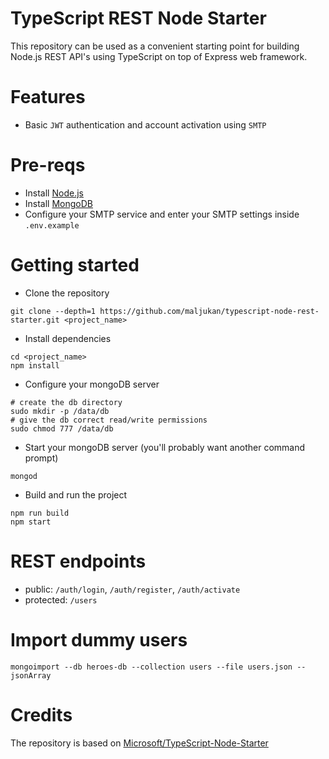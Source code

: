 # TypeScript REST Node Starter

This repository can be used as a convenient starting point for building
Node.js REST API's using TypeScript on top of Express web framework.  

# Features
 - Basic `JWT` authentication and account activation using `SMTP`

# Pre-reqs
- Install [Node.js](https://nodejs.org/en/)
- Install [MongoDB](https://docs.mongodb.com/manual/installation/)
- Configure your SMTP service and enter your SMTP settings inside `.env.example`

# Getting started
- Clone the repository
```
git clone --depth=1 https://github.com/maljukan/typescript-node-rest-starter.git <project_name>
```
- Install dependencies
```
cd <project_name>
npm install
```
- Configure your mongoDB server
```
# create the db directory
sudo mkdir -p /data/db
# give the db correct read/write permissions
sudo chmod 777 /data/db
```
- Start your mongoDB server (you'll probably want another command prompt)
```
mongod
```
- Build and run the project
```
npm run build
npm start
```

# REST endpoints
- public: `/auth/login`, `/auth/register`, `/auth/activate`
- protected: `/users`

# Import dummy users
```
mongoimport --db heroes-db --collection users --file users.json --jsonArray
```

# Credits
The repository is based on [Microsoft/TypeScript-Node-Starter
](https://github.com/Microsoft/TypeScript-Node-Starter)